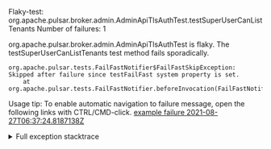         
Flaky-test: org.apache.pulsar.broker.admin.AdminApiTlsAuthTest.testSuperUserCanListTenants
Number of failures: 1

org.apache.pulsar.broker.admin.AdminApiTlsAuthTest is flaky. The testSuperUserCanListTenants test method fails sporadically.

```
org.apache.pulsar.tests.FailFastNotifier$FailFastSkipException: Skipped after failure since testFailFast system property is set.
	at org.apache.pulsar.tests.FailFastNotifier.beforeInvocation(FailFastNotifier.java:88)

```

Usage tip: To enable automatic navigation to failure message, open the following links with CTRL/CMD-click.
[example failure 2021-08-27T06:37:24.8187138Z](https://github.com/apache/pulsar/runs/3440411059?check_suite_focus=true#step:9:647)


<details>
<summary>Full exception stacktrace</summary>
<code><pre>
org.apache.pulsar.tests.FailFastNotifier$FailFastSkipException: Skipped after failure since testFailFast system property is set.
	at org.apache.pulsar.tests.FailFastNotifier.beforeInvocation(FailFastNotifier.java:88)

</pre></code>
</details>

